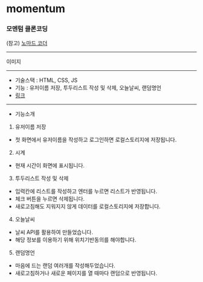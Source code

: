# momentum

### 모멘텀 클론코딩

(참고) [노마드 코더](https://nomadcoders.co/)

---

이미지

---

- 기술스택 : HTML, CSS, JS <br >
- 기능 : 유저이름 저장, 투두리스트 작성 및 삭제, 오늘날씨, 랜덤명언 <br >
- [링크](링크)

---

- 기능소개

1. 유저이름 저장

- 첫 화면에서 유저이름을 작성하고 로그인하면 로컬스토리지에 저장됩니다.

2. 시계

- 현재 시간이 화면에 표시됩니다.

3. 투두리스트 작성 및 삭제

- 입력칸에 리스트를 작성하고 엔터를 누르면 리스트가 반영됩니다.
- 체크 버튼을 누르면 삭제됩니다.
- 새로고침해도 지워지지 않게 데이터를 로컬스토리지에 저장합니다.

4. 오늘날씨

- 날씨 API를 활용하여 만들었습니다.
- 해당 정보를 이용하기 위해 위치기반동의를 해야합니다.

5. 랜덤명언

- 마음에 드는 랜덤 여러개를 작성해두었습니다.
- 새로고침하거나 새로운 페이지를 열 때마다 랜덤으로 반영됩니다.
